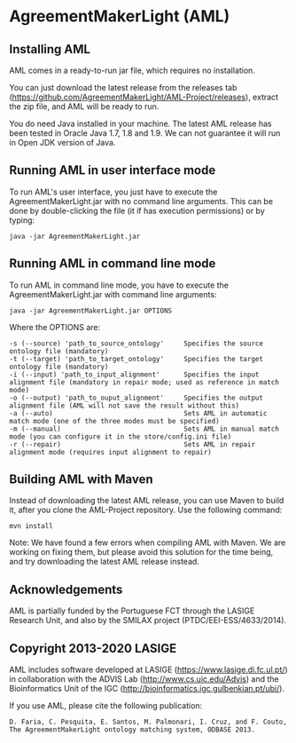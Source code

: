 # AgreementMakerLight (AML)

## Installing AML

AML comes in a ready-to-run jar file, which requires no installation.

You can just download the latest release from the releases tab (https://github.com/AgreementMakerLight/AML-Project/releases), extract the zip file, and AML will be ready to run.

You do need Java installed in your machine. The latest AML release has been tested in Oracle Java 1.7, 1.8 and 1.9. We can not guarantee it will run in Open JDK version of Java.


## Running AML in user interface mode

To run AML's user interface, you just have to execute the AgreementMakerLight.jar with no command line arguments.
This can be done by double-clicking the file (it if has execution permissions) or by typing:

    java -jar AgreementMakerLight.jar


## Running AML in command line mode

To run AML in command line mode, you have to execute the AgreementMakerLight.jar with command line arguments:
    
    java -jar AgreementMakerLight.jar OPTIONS

Where the OPTIONS are:

    -s (--source) 'path_to_source_ontology'     Specifies the source ontology file (mandatory)
    -t (--target) 'path_to_target_ontology'     Specifies the target ontology file (mandatory)
    -i (--input) 'path_to_input_alignment'      Specifies the input alignment file (mandatory in repair mode; used as reference in match mode)
    -o (--output) 'path_to_ouput_alignment'     Specifies the output alignment file (AML will not save the result without this)
    -a (--auto)                                 Sets AML in automatic match mode (one of the three modes must be specified)
    -m (--manual)                               Sets AML in manual match mode (you can configure it in the store/config.ini file)      
    -r (--repair)                               Sets AML in repair alignment mode (requires input alignment to repair)


## Building AML with Maven

Instead of downloading the latest AML release, you can use Maven to build it, after you clone the AML-Project repository.
Use the following command:

    mvn install

Note: We have found a few errors when compiling AML with Maven. We are working on fixing them, but please avoid this solution for the time being, and try downloading the latest AML release instead.

## Acknowledgements

AML is partially funded by the Portuguese FCT through the LASIGE Research Unit, and also by the SMILAX project (PTDC/EEI-ESS/4633/2014).

## Copyright 2013-2020 LASIGE

AML includes software developed at LASIGE (https://www.lasige.di.fc.ul.pt/) in collaboration with the ADVIS Lab (http://www.cs.uic.edu/Advis) and the Bioinformatics Unit of the IGC (http://bioinformatics.igc.gulbenkian.pt/ubi/).

If you use AML, please cite the following publication:

    D. Faria, C. Pesquita, E. Santos, M. Palmonari, I. Cruz, and F. Couto, The AgreementMakerLight ontology matching system, ODBASE 2013.
